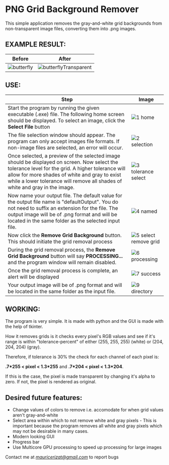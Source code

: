# PNG Grid Background Remover
This simple application removes the gray-and-white grid backgrounds from non-transparent image files, converting them into .png images.

## EXAMPLE RESULT:

Before | After
-------|------
![butterfly](https://user-images.githubusercontent.com/49680882/94039893-eb957480-fde5-11ea-959c-a9d7c06ac4d5.jpg) | ![butterflyTransparent](https://user-images.githubusercontent.com/49680882/94039894-eb957480-fde5-11ea-9fb6-22831a21fa71.png)

## USE:
Step | Image
-----|-----
Start the program by running the given executable (.exe) file. The following home screen should be displayed. To select an image, click the **Select File** button | ![1  home](https://user-images.githubusercontent.com/49680882/94039873-e59f9380-fde5-11ea-8a0a-e024064bfc75.png)
The file selection window should appear. The program can only accept images file formats. If non-image files are selected, an error will occur. |  ![2  selection](https://user-images.githubusercontent.com/49680882/94039879-e7695700-fde5-11ea-9efe-38242e5ef4f8.png)
Once selected, a preview of the selected image should be displayed on screen. Now select the tolerance level for the grid. A higher tolerance will allow for more shades of white and gray to exist while a lower tolerance will remove all shades of white and gray in the image. | ![3  tolerance select](https://user-images.githubusercontent.com/49680882/94039881-e801ed80-fde5-11ea-93b5-35c7f10f6ca4.png)
Now name your output file. The default value for the output file name is "defaultOutput". You do not need to suffix an extension for the file. The output image will be of .png format and will be located in the same folder as the selected input file. | ![4  named](https://user-images.githubusercontent.com/49680882/94039883-e89a8400-fde5-11ea-9af6-30c01bb50d26.png)
Now click the **Remove Grid Background** button. This should initiate the grid removal process | ![5  select remove grid](https://user-images.githubusercontent.com/49680882/94039885-e9331a80-fde5-11ea-8598-63bd0b36fc16.png)
During the grid removal process, the **Remove Grid Background** button will say **PROCESSING...** and the program window will remain disabled. | ![6  processing](https://user-images.githubusercontent.com/49680882/94039887-e9cbb100-fde5-11ea-8228-dd5a3ced32e6.PNG)
Once the grid removal process is complete, an alert will be displayed | ![7  success](https://user-images.githubusercontent.com/49680882/94039890-ea644780-fde5-11ea-89b0-55229d16bed7.PNG)
Your output image will be of .png format and will be located in the same folder as the input file. | ![9  directory](https://user-images.githubusercontent.com/49680882/94039892-eafcde00-fde5-11ea-9ac7-5f799c217905.png)

## WORKING:
The program is very simple. It is made with python and the GUI is made with the help of tkinter.

How it removes grids is it checks every pixel's RGB values and see if it's range is within "tolerance-percent" of either (255, 255, 255) (white) or (204, 204, 204) (gray).

Therefore, if tolerance is 30% the check for each channel of each pixel is: 

**.7\*255 < pixel < 1.3\*255** and **.7\*204 < pixel < 1.3\*204**. 

If this is the case, the pixel is made transparent by changing it's alpha to zero. If not, the pixel is rendered as original.

## Desired future features:
- Change values of colors to remove i.e. accomodate for when grid values aren't gray-and-white
- Select area within which to not remove white and gray pixels - This is important because the program removes all white and gray pixels which may not be desirable in many cases.
- Modern looking GUI
- Progress bar
- Use Multicore GPU processing to speed up processing for large images


Contact me at *mauricerizat@gmail.com* to report bugs
